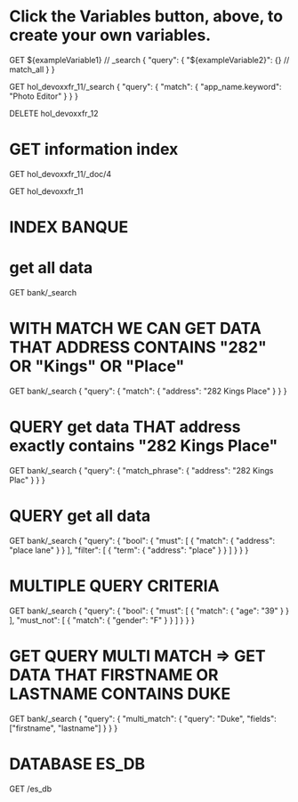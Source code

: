 # Click the Variables button, above, to create your own variables.
GET ${exampleVariable1} // _search
{
  "query": {
    "${exampleVariable2}": {} // match_all
  }
}

GET hol_devoxxfr_11/_search
{
  "query": {
    "match": {
      "app_name.keyword": "Photo Editor"
    }
  }
}

DELETE hol_devoxxfr_12

# GET information index
GET hol_devoxxfr_11/_doc/4

GET hol_devoxxfr_11

# INDEX BANQUE
# get all data
GET bank/_search

# WITH MATCH WE CAN GET DATA THAT ADDRESS CONTAINS "282" OR "Kings" OR "Place"
GET bank/_search
{
  "query": {
    "match": {
      "address": "282 Kings Place"
    }
  }
}

# QUERY get data THAT address exactly contains "282 Kings Place"
GET bank/_search
{
  "query": {
    "match_phrase": {
      "address": "282 Kings Plac"
    }
  }
}

# QUERY get all data 
GET bank/_search
{
  "query": {
    "bool": {
      "must": [
        {
          "match": {
            "address": "place lane"
          }
        }
      ], 
      "filter": [
        {
          "term": {
            "address": "place"
          }
        }
      ]
    }
  }
}

# MULTIPLE QUERY CRITERIA
GET bank/_search
{
  "query": {
    "bool": {
      "must": [
        {
          "match": {
            "age": "39"
          }
        }
      ],
      "must_not": [
        {
          "match": {
            "gender": "F"
          }
        }
      ]
    }
  }
}

# GET QUERY MULTI MATCH => GET DATA THAT FIRSTNAME OR LASTNAME CONTAINS DUKE
GET bank/_search
{
  "query": {
    "multi_match": {
      "query": "Duke",
      "fields": ["firstname", "lastname"]
    }
  }
}

# DATABASE ES_DB
GET /es_db





